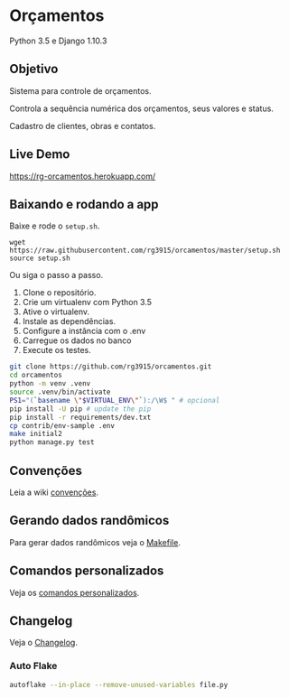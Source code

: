 # Orçamentos

Python 3.5 e Django 1.10.3

## Objetivo

Sistema para controle de orçamentos.

Controla a sequência numérica dos orçamentos, seus valores e status.

Cadastro de clientes, obras e contatos.

## Live Demo

https://rg-orcamentos.herokuapp.com/

## Baixando e rodando a app

Baixe e rode o `setup.sh`.

```
wget https://raw.githubusercontent.com/rg3915/orcamentos/master/setup.sh
source setup.sh
```

Ou siga o passo a passo.

1. Clone o repositório.
2. Crie um virtualenv com Python 3.5
3. Ative o virtualenv.
4. Instale as dependências.
5. Configure a instância com o .env
6. Carregue os dados no banco
7. Execute os testes.

```bash
git clone https://github.com/rg3915/orcamentos.git
cd orcamentos
python -m venv .venv
source .venv/bin/activate
PS1="(`basename \"$VIRTUAL_ENV\"`):/\W$ " # opcional
pip install -U pip # update the pip
pip install -r requirements/dev.txt
cp contrib/env-sample .env
make initial2
python manage.py test
```

## Convenções

Leia a wiki [convenções][13].

## Gerando dados randômicos

Para gerar dados randômicos veja o [Makefile](Makefile).

## Comandos personalizados

Veja os [comandos personalizados](dev/management.md).

## Changelog

Veja o [Changelog](CHANGELOG.md).

### Auto Flake

```bash
autoflake --in-place --remove-unused-variables file.py
```

[1]: http://django-extensions.readthedocs.org/en/latest/
[4]: http://www.python.org.br/wiki/GuiaDeEstilo
[8]: http://django-notes.blogspot.com.br/2012/07/vizualization.html
[9]: http://latexbr.blogspot.com.br/
[10]: https://bitbucket.org/pavel_calado/tikz-er2/wiki/Home
[11]: http://grandeportal.blogspot.com.br/2012/06/editando-imagens-no-imagemagick.html
[12]: http://perso.ensta-paristech.fr/~kielbasi/tikzuml/index.php?lang=en
[13]: https://github.com/rg3915/orcamentos/wiki/Conven%C3%A7%C3%B5es
